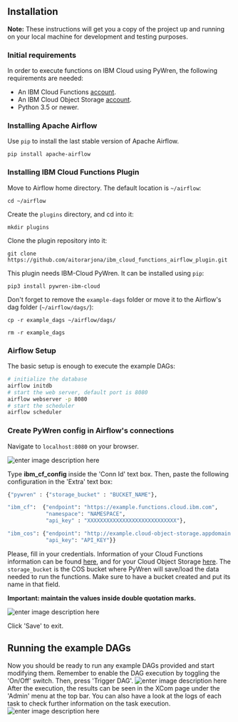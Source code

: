 
## Installation
**Note:** These instructions will get you a copy of the project up and running on your local machine for development and testing purposes.

### Initial requirements
In order to execute functions on IBM Cloud using PyWren, the following requirements are needed:

- An IBM Cloud Functions [account](https://cloud.ibm.com/openwhisk/). 
- An IBM Cloud Object Storage [account](https://www.ibm.com/cloud/object-storage).
- Python 3.5 or newer.

### Installing Apache Airflow

Use `pip` to install the last stable version of Apache Airflow.

```
pip install apache-airflow
```

### Installing IBM Cloud Functions Plugin

Move to Airflow home directory. The default location is `~/airflow`:

`cd ~/airflow`

Create the `plugins` directory, and cd into it:

`mkdir plugins`

Clone the plugin repository into it:

`git clone https://github.com/aitorarjona/ibm_cloud_functions_airflow_plugin.git`

This plugin needs IBM-Cloud PyWren. It can be installed using `pip`:

`pip3 install pywren-ibm-cloud`

Don't forget to remove the `example-dags` folder or move it to the Airflow's dag folder (`~/airflow/dags/`):

`cp -r example_dags ~/airflow/dags/`

`rm -r example_dags` 

### Airflow Setup

The basic setup is enough to execute the example DAGs:

```bash
# initialize the database
airflow initdb
# start the web server, default port is 8080
airflow webserver -p 8080
# start the scheduler
airflow scheduler
```

### Create PyWren config in Airflow's connections

Navigate to `localhost:8080` on your browser.

![enter image description here](https://i.ibb.co/rdWGC5Q/5.jpg)

Type **ibm_cf_config** inside the 'Conn Id' text box.
Then, paste the following configuration in the 'Extra' text box:

```python
{"pywren" : {"storage_bucket" : "BUCKET_NAME"},

"ibm_cf":  {"endpoint": "https://example.functions.cloud.ibm.com", 
            "namespace": "NAMESPACE", 
            "api_key" : "XXXXXXXXXXXXXXXXXXXXXXXXXXXX"}, 

"ibm_cos": {"endpoint": "http://example.cloud-object-storage.appdomain.cloud", 
            "api_key": "API_KEY"}}
```

Please, fill in your credentials. Information of your Cloud Functions information can be found [here](https://cloud.ibm.com/openwhisk/namespace-settings), and for your Cloud Object Storage [here](https://cloud.ibm.com/objectstorage/crn%3Av1%3Abluemix%3Apublic%3Acloud-object-storage%3Aglobal%3Aa%2F827fd5191c5d42fd9a719542dffeb22e%3Aec0fe42c-4100-4d60-8c48-310c8624c311%3A%3A?paneId=credentials). The `storage_bucket` is the COS bucket where PyWren will save/load the data needed to run the functions. Make sure to have a bucket created and put its name in that field.

**Important: maintain the values inside double quotation marks.**

![enter image description here](https://i.ibb.co/4Z9KKg8/6.jpg)


Click 'Save' to exit.

## Running the example DAGs

Now you should be ready to run any example DAGs provided and start modifying them.
Remember to enable the DAG execution by toggling the 'On/Off' switch. Then, press 'Trigger DAG'.
![enter image description here](https://i.ibb.co/qND28gx/2.jpg)
After the execution, the results can be seen in the XCom page under the 'Admin' menu at the top bar. You can also have a look at the logs of each task to check further information on the task execution.
![enter image description here](https://i.ibb.co/xHH9wB6/4.jpg)
